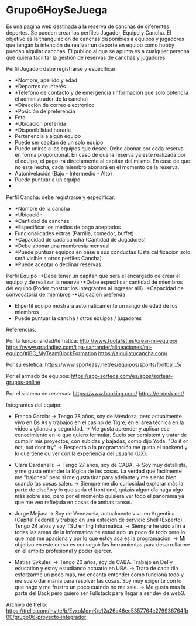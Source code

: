 # Grupo6HoySeJuega
Es una pagina web destinada a la reserva de canchas de diferentes deportes. 
Se pueden crear los perfiles Jugador, Equipo y Cancha.
El objetivo es la triangulación de canchas disponibles a equipos y jugadores que tengan la intención de realizar un deporte en equipo como hobby puedan alquilar canchas.
El publico al que se apunta es a cualquier persona que quiera facilitar la gestión de reservas de canchas y jugadores. 

Perfil Jugador: debe registrarse y especificar:
- *Nombre, apellido y edad
- *Deportes de interés
- *Telefono de contacto y de emergencia (información que solo obtendrá el administrador de la cancha)
- *Dirección de correo electronico
- *Posición de preferencia
- Foto
- *Ubicación preferida
- *Disponibilidad horaria
- Pertenencia a algún equipo
- Puede ser capitán de un solo equipo
- Puede unirse a los equipos que desee. Debe abonar por cada reserva en forma proporcional. En caso de que la reserva ya este realizada por el equipo, el pago irá directamente al capitán del mismo. En caso de que no este hecha, cada miembro abonará en el momento de la reserva.
- Autonivelación (Bajo - Intermedio - Alto)
- Puede puntuar a un equipo
- 
Perfil Cancha: debe registrarse y especificar:
- *Nombre de la cancha
- *Ubicación
- *Cantidad de canchas
- *Especificar los medios de pago aceptados 
- Funcionalidades extras (Parrilla, comedor, buffet)
- *Capacidad de cada cancha (Cantidad de Jugadores)
- *Debe abonar una membresia mensual
- *Puede puntuar equipos en base a sus conductas (Esta calificación solo será visible a otros perfiles Cancha)
- *Puede aceptar o declinar reservas. 

Perfil Equipo 
-*Debe tener un capitan que será el encargado de crear el equipo y de realizar la reserva
-*Debe especificar cantidad de miembros del equipo (Poder mostrar los integrantes al ingresar allí)
-*Capacidad de convocatoria de miembros
-*Ubicación preferida
- El perfil equipo mostrará automaticamente un rango de edad de los miembros
- Puede puntuar la cancha / otros equipos / jugadores

Referencias:

Por la funcionalidad/tematica: 
http://www.footalist.es/crear-mi-equipo/ 
https://www.gradadiez.com/liga-santander/alineaciones/mi-equipo/#iBC_MyTeamBlockFormation 
https://alquilatucancha.com/

Por su estetica:
https://www.sporteasy.net/es/equipos/sports/football_5/ 

Por el armado de equipos:
https://app-sorteos.com/es/apps/sortear-grupos-online

Por el sistema de reservas:
https://www.booking.com/ 
https://e-desk.net/ 

Integrantes del equipo:

- Franco García:
  -> Tengo 28 años, soy de Mendoza, pero actualmente vivo en Bs As y trabajoo en el casino de Tigre, en el área técnica en la video vigilancia y seguridad.
  -> Me gusta aprender y aplicar ese conocimiento en lo que quiero formular. Suelo ser persistent y tratar de cumplir mis proyectos, con subidas y bajadas, como dijo Yoda: "Do it or not, but dont try"
  -> Respecto a la programación me gusta el backend y lo que tiene qu ver con la experiencia del usuario (UX).  
  
- Clara Dardanelli:
  -> Tengo 27 años, soy de CABA. 
  -> Soy muy detallista, y me gusta entender la lógica de las cosas. La verdad que facilmente me "bajoneo" pero si me gusta tirar para adelante y me siento bien cuando las cosas salen. 
  -> Siempre me dio curiosidad explorar más la parte de diseño y lo que sería el front end, quizás algún día haga algo más sobre eso, pero por el momento quisiera ver todo el panorama ya que me veo reflejada en cosas de ambas tareas.
  

- Jorge Mejias:
  -> Soy de Venezuela, actualmente vivo en Argentina (Capital Federal) y trabajo en una estacion de servicio Shell (Experto). Tengo 24 años y soy TSU en Ing Informatica.
  -> Siempre he sido afin a todas las areas de la informatica he estudiado un poco de todo pero lo que mas me apasiona y por lo que estoy aca es la programacion.
  -> Mi objetivo en este curso es conseguir las herramientas para desarrollarme en el ambito profesional y poder ejercer.
  
- Matias Sykuler:
  -> Tengo 20 años, soy de CABA. Trabajo en DeFy education y estoy estudiando actuario en UBA.
  -> Trato de cada dia esforzarme un poco mas, me encanta entender como funciona todo y me suelo dar mania para resolver las cosas. Soy muy exigente con lo
  que hago y me frustro un poco cuando no me sale.
  -> Me gusta mas la parte del Back pero quiero ser Fullstack para llegar a ser dev de web3.



Archivo de trello: https://trello.com/invite/b/EvxqMdmK/c12a26a46ee5357764c279936764fb00/grupo06-proyecto-integrador
